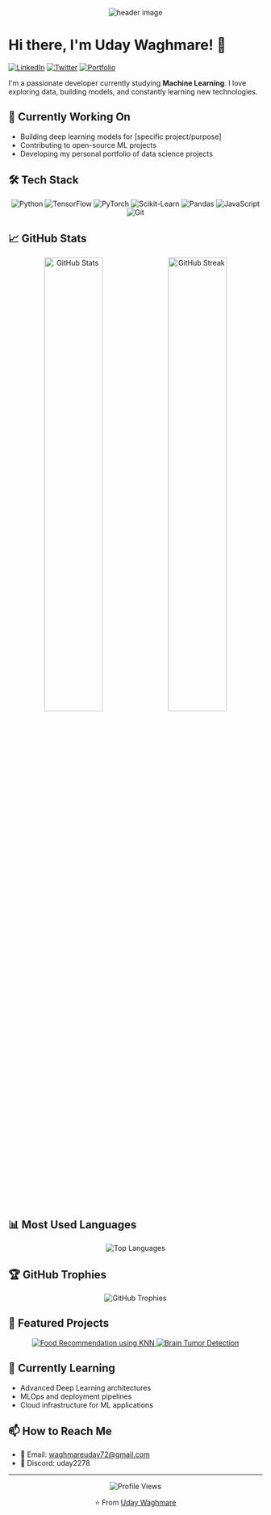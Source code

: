 <!-- Header with animated banner -->
<p align="center">
  <img src="https://capsule-render.vercel.app/api?text=Welcome%20to%20My%20Profile&animation=fadeIn&type=waving&color=gradient&height=100" alt="header image"/>
</p>

# Hi there, I'm Uday Waghmare! 👋

[![LinkedIn](https://img.shields.io/badge/LinkedIn-Uday_Waghmare-0077B5?style=for-the-badge&logo=linkedin&logoColor=white)](https://www.linkedin.com/in/udaywaghmare6/)
[![Twitter](https://img.shields.io/badge/Twitter-@UdayWaghma17051-1DA1F2?style=for-the-badge&logo=twitter&logoColor=white)](https://twitter.com/YourHandle)
[![Portfolio](https://img.shields.io/badge/Portfolio-Website-FF4088?style=for-the-badge&logo=hugo&logoColor=white)](https://your-portfolio-url.com)

I'm a passionate developer currently studying **Machine Learning**. I love exploring data, building models, and constantly learning new technologies.

## 🔭 Currently Working On
- Building deep learning models for [specific project/purpose]
- Contributing to open-source ML projects
- Developing my personal portfolio of data science projects

## 🛠️ Tech Stack
<p align="center">
  <img src="https://img.shields.io/badge/Python-3776AB?style=for-the-badge&logo=python&logoColor=white" alt="Python"/>
  <img src="https://img.shields.io/badge/TensorFlow-FF6F00?style=for-the-badge&logo=tensorflow&logoColor=white" alt="TensorFlow"/>
  <img src="https://img.shields.io/badge/PyTorch-EE4C2C?style=for-the-badge&logo=pytorch&logoColor=white" alt="PyTorch"/>
  <img src="https://img.shields.io/badge/scikit_learn-F7931E?style=for-the-badge&logo=scikit-learn&logoColor=white" alt="Scikit-Learn"/>
  <img src="https://img.shields.io/badge/Pandas-2C2D72?style=for-the-badge&logo=pandas&logoColor=white" alt="Pandas"/>
  <img src="https://img.shields.io/badge/JavaScript-F7DF1E?style=for-the-badge&logo=javascript&logoColor=black" alt="JavaScript"/>
  <img src="https://img.shields.io/badge/Git-F05032?style=for-the-badge&logo=git&logoColor=white" alt="Git"/>
</p>

## 📈 GitHub Stats

<p align="center">
  <img src="https://github-readme-stats.vercel.app/api?username=Snowman-cpu&show_icons=true&theme=radical&count_private=true&hide_border=true" alt="GitHub Stats" width="48%" />
  <img src="https://github-readme-streak-stats.herokuapp.com/?user=Snowman-cpu&theme=radical&hide_border=true" alt="GitHub Streak" width="48%" />
</p>

## 📊 Most Used Languages

<p align="center">
  <img src="https://github-readme-stats.vercel.app/api/top-langs/?username=Snowman-cpu&layout=compact&theme=radical&hide_border=true&langs_count=8" alt="Top Languages" />
</p>

## 🏆 GitHub Trophies

<p align="center">
  <img src="https://github-profile-trophy.vercel.app/?username=Snowman-cpu&theme=radical&column=4&margin-w=15&margin-h=15" alt="GitHub Trophies" />
</p>

## 📌 Featured Projects
<p align="center">
  <a href="https://github.com/Snowman-cpu/Food-Recommendation-using-KNN">
    <img src="https://github-readme-stats.vercel.app/api/pin/?username=Snowman-cpu&repo=Food-Recommendation-using-KNN&theme=radical&hide_border=true" alt="Food Recommendation using KNN" />
  </a>
  <a href="https://github.com/Snowman-cpu/Brain-tumor-Detection">
    <img src="https://github-readme-stats.vercel.app/api/pin/?username=Snowman-cpu&repo=Brain-tumor-Detection&theme=radical&hide_border=true" alt="Brain Tumor Detection" />
  </a>
</p>

## 🌱 Currently Learning
- Advanced Deep Learning architectures
- MLOps and deployment pipelines 
- Cloud infrastructure for ML applications

## 📫 How to Reach Me
- 📧 Email: waghmareuday72@gmail.com
- 💬 Discord: uday2278

---

<p align="center">
  <img src="https://komarev.com/ghpvc/?username=Snowman-cpu&color=blueviolet&style=flat-square&label=Profile+Views" alt="Profile Views" />
</p>

<p align="center">⭐️ From <a href="https://github.com/Snowman-cpu">Uday Waghmare</a></p>
